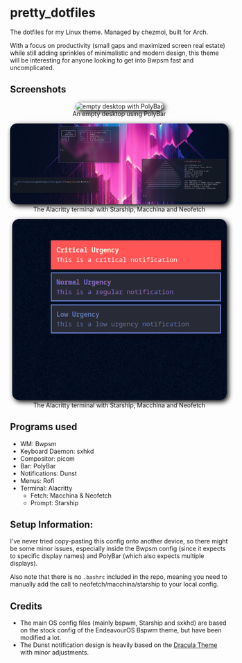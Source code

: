 # pretty_dotfiles
The dotfiles for my Linux theme. Managed by chezmoi, built for Arch.

With a focus on productivity (small gaps and maximized screen real estate) while still adding sprinkles of minimalistic and modern design, this theme will be interesting for anyone looking to get into Bwpsm fast and uncomplicated.

## Screenshots

<p align="center">
  <img alt="empty desktop with PolyBar" src="img/bspwm_theme-desktop.png" style="border-radius: 1rem; box-shadow: 4px 4px 12px black">
  <br>
  An empty desktop using PolyBar
</p>

<p align="center">
  <img alt="screenshot of multiple terminals" src="img/bspwm_theme-terminal.png" style="border-radius: 1rem; box-shadow: 4px 4px 12px black">
  <br>
  The Alacritty terminal with Starship, Macchina and Neofetch
</p>

<p align="center">
  <img alt="screenshot of notifications with differing urgency" src="img/bspwm_theme-notifications.png" style="border-radius: 1rem; box-shadow: 4px 4px 12px black">
  <br>
  The Alacritty terminal with Starship, Macchina and Neofetch
</p>

## Programs used

- WM: Bwpsm
- Keyboard Daemon: sxhkd
- Compositor: picom
- Bar: PolyBar
- Notifications: Dunst
- Menus: Rofi
- Terminal: Alacritty
  - Fetch: Macchina & Neofetch
  - Prompt: Starship

## Setup Information:

I've never tried copy-pasting this config onto another device, so there might be some minor issues, especially inside the Bwpsm config (since it expects to specific display names) and PolyBar (which also expects multiple displays).

Also note that there is no `.bashrc` included in the repo, meaning you need to manually add the call to neofetch/macchina/starship to your local config.

## Credits

- The main OS config files (mainly bspwm, Starship and sxkhd) are based on the stock config of the EndeavourOS Bspwm theme, but have been modified a lot.
- The Dunst notification design is heavily based on the [Dracula Theme](https://github.com/dracula/dunst) with minor adjustments. 